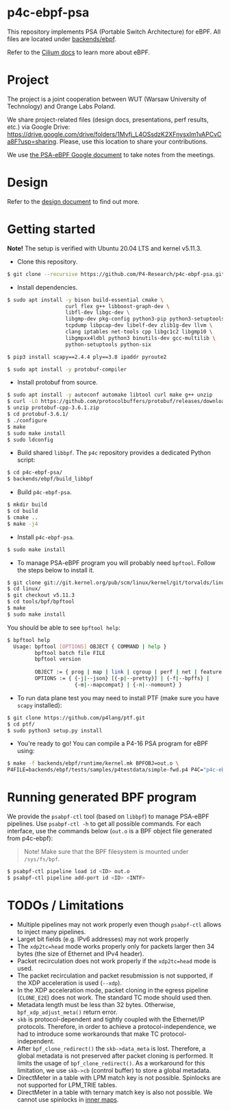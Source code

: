 # p4c-ebpf-psa 

This repository implements PSA (Portable Switch Architecture) for eBPF. All files are located under [backends/ebpf](./backends/ebpf).

Refer to the [Cilium docs](https://docs.cilium.io/en/latest/bpf/) to learn more about eBPF.

# Project

The project is a joint cooperation between WUT (Warsaw University of Technology) and Orange Labs Poland. 

We share project-related files (design docs, presentations, perf results, etc.) via Google Drive: https://drive.google.com/drive/folders/1Mvfj_L4OSsdzK2XFnysxIm1vAPCvCa8F?usp=sharing.
Please, use this location to share your contributions.

We use [the PSA-eBPF Google document](https://docs.google.com/document/d/1zMKN9jKDZeAV3GK-Y7fymGwZA-HWRzG5S-HHtbR6nmE/edit?usp=sharing)
to take notes from the meetings.

# Design

Refer to the [design document](./backends/ebpf/docs/design.md) to find out more.

# Getting started

**Note!** The setup is verified with Ubuntu 20.04 LTS and kernel v5.11.3.

- Clone this repository.

```bash
$ git clone --recursive https://github.com/P4-Research/p4c-ebpf-psa.git
```

- Install dependencies.

```bash
$ sudo apt install -y bison build-essential cmake \
                   curl flex g++ libboost-graph-dev \
                   libfl-dev libgc-dev \
                   libgmp-dev pkg-config python3-pip python3-setuptools \
                   tcpdump libpcap-dev libelf-dev zlib1g-dev llvm \
                   clang iptables net-tools cpp libgc1c2 libgmp10 \
                   libgmpxx4ldbl python3 binutils-dev gcc-multilib \
                   python-setuptools python-six

$ pip3 install scapy==2.4.4 ply==3.8 ipaddr pyroute2

$ sudo apt install -y protobuf-compiler
```

- Install protobuf from source.

```bash
$ sudo apt install -y autoconf automake libtool curl make g++ unzip
$ curl -LO https://github.com/protocolbuffers/protobuf/releases/download/v3.6.1/protobuf-cpp-3.6.1.zip
$ unzip protobuf-cpp-3.6.1.zip
$ cd protobuf-3.6.1/
$ ./configure
$ make
$ sudo make install
$ sudo ldconfig
```

- Build shared `libbpf`. The `p4c` repository provides a dedicated Python script:

```bash
$ cd p4c-ebpf-psa/
$ backends/ebpf/build_libbpf
```

- Build `p4c-ebpf-psa`.

```bash
$ mkdir build
$ cd build
$ cmake ..
$ make -j4
```

- Install `p4c-ebpf-psa`.

```bash
$ sudo make install
```

- To manage PSA-eBPF program you will probably need `bpftool`. Follow the steps below to install it.

```bash
$ git clone git://git.kernel.org/pub/scm/linux/kernel/git/torvalds/linux.git
$ cd linux/
$ git checkout v5.11.3
$ cd tools/bpf/bpftool
$ make
$ sudo make install
```

You should be able to see `bpftool help`:

```bash
$ bpftool help
  Usage: bpftool [OPTIONS] OBJECT { COMMAND | help }
         bpftool batch file FILE
         bpftool version
  
         OBJECT := { prog | map | link | cgroup | perf | net | feature | btf | gen | struct_ops | iter }
         OPTIONS := { {-j|--json} [{-p|--pretty}] | {-f|--bpffs} |
                      {-m|--mapcompat} | {-n|--nomount} }
```

- To run data plane test you may need to install PTF (make sure you have `scapy` installed):

```bash
$ git clone https://github.com/p4lang/ptf.git
$ cd ptf/
$ sudo python3 setup.py install
```

- You're ready to go! You can compile a P4-16 PSA program for eBPF using:

```bash
$ make -f backends/ebpf/runtime/kernel.mk BPFOBJ=out.o \
P4FILE=backends/ebpf/tests/samples/p4testdata/simple-fwd.p4 P4C="p4c-ebpf --arch psa"
```

# Running generated BPF program

We provide the `psabpf-ctl` tool (based on `libbpf`) to manage PSA-eBPF pipelines. Use `psabpf-ctl -h` to get all possible commands.
For each interface, use the commands below (`out.o` is a BPF object file generated from p4c-ebpf):

> Note! Make sure that the BPF filesystem is mounted under `/sys/fs/bpf`.

```bash
$ psabpf-ctl pipeline load id <ID> out.o
$ psabpf-ctl pipeline add-port id <ID> <INTF>
```

# TODOs / Limitations

- Multiple pipelines may not work properly even though `psabpf-ctl` allows to inject many pipelines.
- Larget bit fields (e.g. IPv6 addresses) may not work properly
- The `xdp2tc=head` mode works properly only for packets larger then 34 bytes (the size of Ethernet and IPv4 header). 
- Packet recirculation does not work properly if the `xdp2tc=head` mode is used.
- The packet recirculation and packet resubmission is not supported, if the XDP acceleration is used (`--xdp`). 
- In the XDP acceleration mode, packet cloning in the egress pipeline (`CLONE_E2E`) does not work. 
  The standard TC mode should used then.
- Metadata length must be less than 32 bytes. Otherwise, `bpf_xdp_adjust_meta()` return error.
- `skb` is protocol-dependent and tightly coupled with the Ethernet/IP protocols. Therefore, in order to
   achieve a protocol-independence, we had to introduce some workarounds that make TC protocol-independent.
- After `bpf_clone_redirect()` the `skb->data_meta` is lost. Therefore, a global metadata is not preserved after packet cloning
  is performed. It limits the usage of `bpf_clone_redirect()`. As a workaround for this limitation, we use `skb->cb` (control buffer)
  to store a global metadata.
- DirectMeter in a table with LPM match key is not possible. Spinlocks are not supported for LPM_TRIE tables.
- DirectMeter in a table with ternary match key is also not possible. We cannot use spinlocks in [inner maps](https://patchwork.ozlabs.org/project/netdev/patch/20190124041403.2100609-2-ast@kernel.org/).
